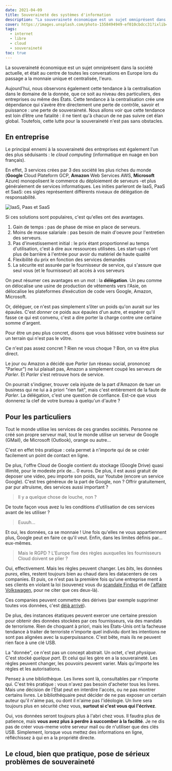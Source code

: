 ```yaml
---
date: 2021-04-09
title: Souveraineté des systèmes d'information
description: "La souveraineté économique est un sujet omniprésent dans la société actuelle, et était au centre de toutes les conversations en Europe lors du passage a la monnaie unique et centralisée, l'euro."
cover: https://images.unsplash.com/photo-1558494949-ef010cbdcc31?ixlib=rb-1.2.1&ixid=MXwxMjA3fDB8MHxzZWFyY2h8Nnx8c2VydmVyfGVufDB8MHwwfA%3D%3D&auto=format&fit=crop&q=60
tags:
  - internet
  - libre
  - cloud
  - souveraineté
toc: true
---
```


La souveraineté économique est un sujet omniprésent dans la société actuelle, et était au centre de toutes les conversations en Europe lors du passage a la monnaie unique et centralisée, l'euro.

Aujourd'hui, nous observons également cette tendance à la centralisation dans le domaine de la donnée, que ce soit au niveau des particuliers, des entreprises ou même des États. Cette tendance à la centralisation crée une dépendance qui s’avère être directement une perte de contrôle, savoir et puissance : une perte de souveraineté. Nous allons voir que cette tendance est loin d’être une fatalité : il ne tient qu'à chacun de ne pas suivre cet élan global. Toutefois, cette lutte pour la souveraineté n'est pas sans obstacles.

## En entreprise

Le principal ennemi à la souveraineté des entreprises est également l'un des plus séduisants : le _cloud computing_ (informatique en nuage en bon français).

En effet, 3 services crées par 3 des société les plus riches du monde (**Google** Cloud Plateform GCP, **Amazon** Web Services AWS, **Microsoft** Azure) monopolisent le commerce du déploiement de serveurs -et plus généralement de services informatiques. Les inities parleront de IaaS, PaaS et SaaS: ces sigles représentent différents niveaux de délégation de responsabilité.

![IaaS, Paas et SaaS](https://www.redhat.com/cms/managed-files/iaas_focus-paas-saas-diagram-1200x1046.png)

Si ces solutions sont populaires, c'est qu'elles ont des avantages.

1. Gain de temps : pas de phase de mise en place de serveurs.
2. Moins de masse salariale : pas besoin de main d'oeuvre pour l'entretien des serveurs.
3. Pas d'investissement initial : le prix étant proportionnel au temps d'utilisation, c'est à dire aux ressources utilisées. Les start-ups n'ont plus de barrière à l'entrée pour avoir du matériel de haute qualité
4. Flexibilité du prix en fonction des services demandés
5. La sécurite est assurée par le fournisseur de service, qui s'assure que seul vous (et le fournisseur) ait accès à vos serveurs

On peut résumer ces avantages en un mot : la **délégation**. Un peu comme on délocalise une usine de production de vêtements vers l'Asie, on délocalise les plateformes d’exécution de code vers Google, Amazon, Microsoft.

Or, déléguer, ce n'est pas simplement s’ôter un poids qu'on aurait sur les épaules. C'est _donner_ ce poids aux épaules d'un autre, et espérer qu'il fasse ce qui est convenu, c'est a dire porter la charge contre une certaine somme d'argent.

Pour être un peu plus concret, disons que vous bâtissez votre business sur un terrain qui n'est pas le vôtre.

Ce n'est pas assez concret ? Rien ne vous choque ? Bon, on va être plus direct.

Le jour ou Amazon a décidé que _Parler_ (un réseau social, prononcez "Parleur") ne lui plaisait pas, Amazon a simplement coupé les serveurs de _Parler_. Et _Parler_ s'est retrouve hors de service.

On pourrait s'indigner, trouver cela injuste de la part d'Amazon de tuer un business qui ne lui a à priori "rien fait", mais c'est entièrement de la faute de _Parler_. La délégation, c'est une question de confiance. Est-ce que vous donnerez la clef de votre bureau à quelqu'un d'autre ?

## Pour les particuliers

Tout le monde utilise les services de ces grandes sociétés. Personne ne créé son propre serveur mail, tout le monde utilise un serveur de Google (GMail), de Microsoft (Outlook), orange ou autre...

C'est en effet très pratique : cela permet à n'importe qui de se créér facilement un point de contact en ligne.

De plus, l'offre Cloud de Google contient du stockage (Google Drive) quasi illimité, pour le modeste prix de... 0 euros. De plus, il est aussi gratuit de deposer une video, peu importe son poids, sur Youtube (encore un service Google). C'est tres généreux de la part de Google, non ? Offrir gratuitement, par pur altruisme, des services aussi important ?

> Il y a quelque chose de louche, non ?

De toute façon vous avez lu les conditions d'utilisation de ces services avant de les utiliser ?

> Euuuh...

Et oui, les données, ca se monnaie ! Une fois qu'elles ne vous appartiennent plus, Google peut en faire ce qu'il veut. Enfin, dans les limites définis par... eux-mêmes.

> Mais le RGPD ? L'Europe fixe des règles auxquelles les fournisseurs Cloud doivent se plier ?

Oui, effectivement. Mais les règles peuvent changer. Les _bits_, les données _pures_, elles, restent toujours bien au chaud dans les datacenters de ces companies. Et puis, ce n'est pas la première fois qu'une entreprise ment à ses clients en violant la loi (souvenez vous du [scandale Findus](https://fr.wikipedia.org/wiki/Fraude_%C3%A0_la_viande_de_cheval_de_2013) et de [l'affaire Volkswagen](https://fr.wikipedia.org/wiki/Affaire_Volkswagen), pour ne citer que ces deux-là).

Ces companies peuvent commettre des dérives (par exemple supprimer toutes vos données, c'est [déjà arrivé](https://www.businessinsider.com/terraria-google-youtube-gmail-play-2021-2)). 

De plus, des instances étatiques peuvent exercer une certaine pression pour obtenir des données stockées par ces fournisseurs, via des mandats de terrorisme. Rien de choquant à priori, mais les États-Unis ont la facheuse tendance à traiter de terroriste n'importe quel individu dont les intentions ne sont pas alignées avec la superpuissance. C'est bête, mais ils ne peuvent rien face à une clé USB.

La "donnée", ce n'est pas un concept abstrait. Un octet, c'est _physique_. C'est stocké _quelque part_. Et celui qui les gère en a la souveraineté. Les règles peuvent changer, les pouvoirs peuvent varier. Mais qu'importe les règles et les autorisations.

Pensez à une bibliothèque. Les livres sont là, consultables par n'importe qui. C'est très pratique : vous n'avez pas besoin d'acheter tous les livres. Mais une décision de l'État peut en interdire l'accès, ou ne pas montrer certains livres. Le bibliothéquaire peut décider de ne pas exposer un certain auteur qu'il n'aime pas, ou dont il n'aime pas l'idéologie. Un livre sera toujours plus en sécurité chez vous, **surtout si c'est vous qui l'écrivez**.

Oui, vos données seront toujours plus à l'abri chez vous. Il faudra plus de patience, mais **vous avez plus à perdre à succomber à la facilité**. Je ne dis pas de créer vous-meme votre serveur mail ou de n'utiliser que des clés USB. Simplement, lorsque vous mettez des informations en ligne, réfléchissez à qui en a la propriété directe.

## Le cloud, bien que pratique, pose de sérieux problèmes de souveraineté
